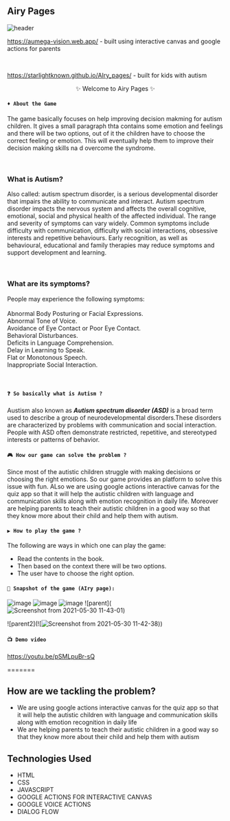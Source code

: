 ## Airy Pages 
![header](https://user-images.githubusercontent.com/56751927/120093900-daea8a80-c13a-11eb-962d-ec382efd2f93.png)

https://aumega-vision.web.app/ - built using interactive canvas and google actions for parents

<br>

https://starlightknown.github.io/AIry_pages/ - built for kids with autism


<p align="center">
    ✨ Welcome to Airy Pages ✨ <br />
</p>

####  `♦ About the Game`
  <p>The game basically focuses on help improving decision makming for autism children. It gives a small paragraph thta contains some
    emotion and feelings and there will be two options, out of it the children have to choose the correct feeling or emotion. This will 
    eventually help them to improve their decision making skills na d overcome the syndrome.
  </p>
  <br>
  
  <h3>What is Autism?</h3>
  <p>Also called: autism spectrum disorder, is a serious developmental disorder that impairs the ability to communicate and interact.
    Autism spectrum disorder impacts the nervous system and affects the overall cognitive, emotional, social and physical health of the affected individual.
    The range and severity of symptoms can vary widely. Common symptoms include difficulty with communication, difficulty with social interactions, obsessive interests and repetitive behaviours.
    Early recognition, as well as behavioural, educational and family therapies may reduce symptoms and support development and learning.
  </p>
  <br>
  
  <h3>What are its symptoms?</h3>
  <p>
    People may experience the following symptoms: <br>
    <br>
    Abnormal Body Posturing or Facial Expressions.<br>
    Abnormal Tone of Voice.<br>
    Avoidance of Eye Contact or Poor Eye Contact.<br>
    Behavioral Disturbances.<br>
    Deficits in Language Comprehension.<br>
    Delay in Learning to Speak.<br>
    Flat or Monotonous Speech.<br>
    Inappropriate Social Interaction.<br>

</p>
 
<br />

#### `❓ So basically what is Autism ?`
Austism also known as ***Autism spectrum disorder (ASD)*** is a broad term used to describe a group of neurodevelopmental disorders.These disorders are characterized by problems with communication and social interaction. People with ASD often demonstrate restricted, repetitive, and stereotyped interests or patterns of behavior.

#### `🎮 How our game can solve the problem ?`
Since most of the autistic children struggle with making decisions or choosing the right emotions. So our game provides an platform to solve this issue with fun. ALso we are using google actions interactive canvas for the quiz app so that it will help the autistic children with language and communication skills along with emotion recognition in daily life.
Moreover are helping parents to teach their autistic children in a good way so that they know more about their child and help them with autism.

#### `▶ How to play the game ?`
The following are ways in which one can play the game:
- Read the contents in the book.
- Then based on the context there will be two options.
- The user have to choose the right option.

#### `📸 Snapshot of the game (AIry page):`

![image](https://user-images.githubusercontent.com/56751963/120093752-e9847200-c139-11eb-9aa6-610d8d0ec3b5.png)
![image](https://user-images.githubusercontent.com/56751963/120093839-73ccd600-c13a-11eb-9339-2dd53fd46872.png)
![image](https://user-images.githubusercontent.com/56751963/120093855-90690e00-c13a-11eb-8283-7f17c1c30508.png)
![parent](![Screenshot from 2021-05-30 11-43-01](https://user-images.githubusercontent.com/74637789/120094154-5a2c8e00-c13c-11eb-9b9d-784107df0452.png))

![parent2](![![Screenshot from 2021-05-30 11-42-38](https://user-images.githubusercontent.com/74637789/120094165-74ff0280-c13c-11eb-9915-06f52eb4099c.png)))

#### `📺 Demo video`

https://youtu.be/pSMLpuBr-sQ

=======

## How are we tackling the problem? 

- We are using google actions interactive canvas for the quiz app so that it will help the autistic children with language and communication skills along with emotion recognition in daily life
- We are helping parents to teach their autistic children in a good way so that they know more about their child and help them with autism

## Technologies Used 

- HTML
- CSS 
- JAVASCRIPT
- GOOGLE ACTIONS FOR INTERACTIVE CANVAS
- GOOGLE VOICE ACTIONS
- DIALOG FLOW
